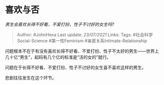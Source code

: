 # 喜欢与否
*男生会喜欢长得不好看，不爱打扮，性子不讨好的女生吗?*

> Author: #JohnHexa
Last update: *23/07/2021* 
Links: 
Tags: #社会科学Social-Science #第一性Feminism #亲密关系Intimate-Relationship  

 
问题根本不在于有没有喜欢长得不好看、不爱打扮、性子不太好的男生——世界上几十亿“男生”，起码有几个亿的标准是“活的女的”就行。

问题在于长得不好看、不爱打扮、性子不讨好的女生喜不喜欢这样的男生。

悲剧往往发生在这个环节。




